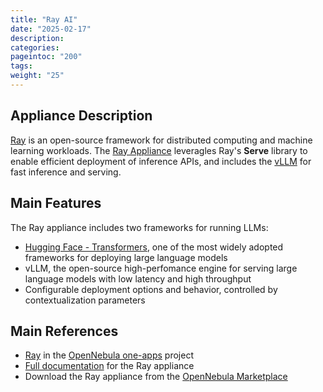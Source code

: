 ```yaml
---
title: "Ray AI"
date: "2025-02-17"
description:
categories:
pageintoc: "200"
tags:
weight: "25"
---
```


<a id="ray-intro"></a>

<!--# minIO -->

## Appliance Description

[Ray](https://www.ray.io/) is an open-source framework for distributed computing and machine learning workloads. The [Ray Appliance](https://github.com/OpenNebula/one-apps/wiki/ray_intro) leveragles Ray's **Serve** library to enable efficient deployment of inference APIs, and includes the [vLLM](https://docs.vllm.ai/en/latest/) for fast inference and serving.

## Main Features

The Ray appliance includes two frameworks for running LLMs:

- [Hugging Face - Transformers](https://huggingface.co/docs/transformers/index), one of the most widely adopted frameworks for deploying large language models
- vLLM, the open-source high-perfomance engine for serving large language models with low latency and high throughput
- Configurable deployment options and behavior, controlled by contextualization parameters

## Main References

- [Ray](https://github.com/OpenNebula/one-apps/tree/master/appliances/Ray) in the [OpenNebula one-apps](https://github.com/OpenNebula/one-apps) project
- [Full documentation](https://github.com/OpenNebula/one-apps/wiki/ray_intro) for the Ray appliance
- Download the Ray appliance from the [OpenNebula Marketplace](https://marketplace.opennebula.io/appliance/04132560-bebf-013d-a767-7875a4a4f528)
